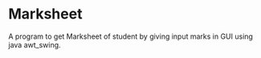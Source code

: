 # Marksheet
A program to get Marksheet of student by giving input marks in GUI using java awt_swing.
